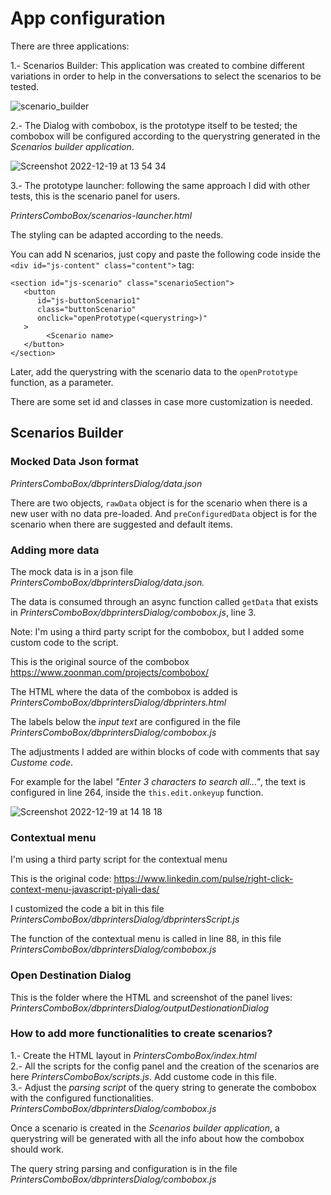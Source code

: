 # App configuration

There are three applications:

1.- Scenarios Builder: This application was created to combine different variations in order to help in the conversations to select the scenarios to be tested.

![scenario_builder](https://user-images.githubusercontent.com/79478801/208508838-87f012ec-53a9-4a3e-ba9f-243a8b6985b8.png)


2.- The Dialog with combobox, is the prototype itself to be tested; the combobox will be configured according to the querystring generated in the *Scenarios builder application*.

![Screenshot 2022-12-19 at 13 54 34](https://user-images.githubusercontent.com/79478801/208508944-aff3e598-238f-442f-8c45-1e81c58b4f16.png)


3.- The prototype launcher: following the same approach I did with other tests, this is the scenario panel for users.

*PrintersComboBox/scenarios-launcher.html*

The styling can be adapted according to the needs.

You can add N scenarios, just copy and paste the following code inside the `<div id="js-content" class="content">` tag:

```
<section id="js-scenario" class="scenarioSection">
   <button
      id="js-buttonScenario1"
      class="buttonScenario"
      onclick="openPrototype(<querystring>)"
   >
        <Scenario name>
   </button>
</section>
```

Later, add the querystring with the scenario data to the `openPrototype` function, as a parameter.

There are some set id and classes in case more customization is needed.


## Scenarios Builder

### Mocked Data Json format
*PrintersComboBox/dbprintersDialog/data.json*

There are two objects, `rawData` object is for the scenario when there is a new user with no data pre-loaded.
And `preConfiguredData` object is for the scenario when there are suggested and default items.


### Adding more data

The mock data is in a json file *PrintersComboBox/dbprintersDialog/data.json.*

The data is consumed through an async function called `getData` that exists in *PrintersComboBox/dbprintersDialog/combobox.js*, line 3.

Note: I'm using a third party script for the combobox, but I added some custom code to the script.

This is the original source of the combobox https://www.zoonman.com/projects/combobox/

The HTML where the data of the combobox is added is *PrintersComboBox/dbprintersDialog/dbprinters.html*

The labels below the *input text* are configured in the file *PrintersComboBox/dbprintersDialog/combobox.js*

The adjustments I added are within blocks of code with comments that say *Custome code*.

For example for the label *"Enter 3 characters to search all..."*, the text is configured in line 264, inside the `this.edit.onkeyup` function.

![Screenshot 2022-12-19 at 14 18 18](https://user-images.githubusercontent.com/79478801/208513934-016e1d42-7057-4f23-9b72-8879cd517f62.png)



### Contextual menu
I'm using a third party script for the contextual menu

This is the original code:
https://www.linkedin.com/pulse/right-click-context-menu-javascript-piyali-das/

I customized the code a bit in this file *PrintersComboBox/dbprintersDialog/dbprintersScript.js*

The function of the contextual menu is called in line 88, in this file *PrintersComboBox/dbprintersDialog/combobox.js*

### Open Destination Dialog 
This is the folder where the HTML and screenshot of the panel lives: *PrintersComboBox/dbprintersDialog/outputDestionationDialog*

### How to add more functionalities to create scenarios?
1.- Create the HTML layout in *PrintersComboBox/index.html*<br/>
2.- All the scripts for the config panel and the creation of the scenarios are here *PrintersComboBox/scripts.js*. Add custome code in this file.<br/>
3.- Adjust the *parsing script* of the query string to generate the combobox with the configured functionalities. *PrintersComboBox/dbprintersDialog/combobox.js*<br/>

Once a scenario is created in the *Scenarios builder application*, a querystring will be generated with all the info about how the combobox should work.

The query string parsing and configuration is in the file *PrintersComboBox/dbprintersDialog/combobox.js*














